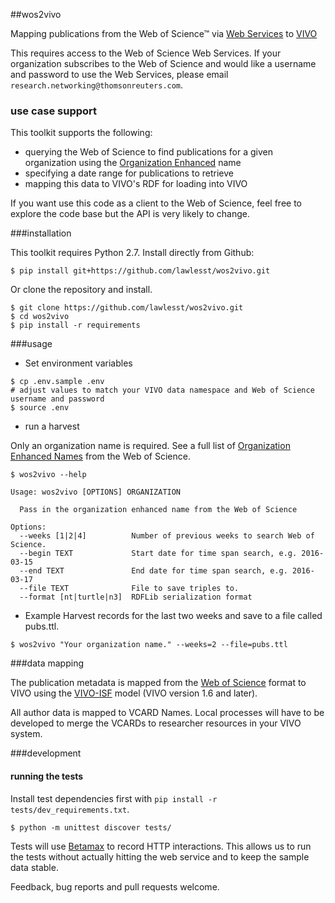 ##wos2vivo

Mapping publications from the Web of Science™ via [Web Services](http://ipscience-help.thomsonreuters.com/wosWebServicesLite/WebServicesLiteOverviewGroup/Introduction.html) to [VIVO](http://vivoweb.org)

This requires access to the Web of Science Web Services. If your organization subscribes to the Web of Science and would like a username and password to use the Web Services, please email `research.networking@thomsonreuters.com`.

### use case support
This toolkit supports the following:
- querying the Web of Science to find publications for a given organization using the [Organization Enhanced](https://images.webofknowledge.com/WOKRS511B5/help/WOS/hp_organizations_enhanced_index.html) name
- specifying a date range for publications to retrieve
- mapping this data to VIVO's RDF for loading into VIVO

If you want use this code as a client to the Web of Science, feel free to explore the code base but the API is very likely to change.

###installation

This toolkit requires Python 2.7. Install directly from Github:

```
$ pip install git+https://github.com/lawlesst/wos2vivo.git
```

Or clone the repository and install.

```
$ git clone https://github.com/lawlesst/wos2vivo.git
$ cd wos2vivo
$ pip install -r requirements
```

###usage

* Set environment variables
```
$ cp .env.sample .env
# adjust values to match your VIVO data namespace and Web of Science username and password
$ source .env
```

* run a harvest

Only an organization name is required. See a full list of [Organization Enhanced Names](https://images.webofknowledge.com/WOKRS57B4/help/WOS/hs_organizations_enhanced.html) from the Web of Science.

```
$ wos2vivo --help

Usage: wos2vivo [OPTIONS] ORGANIZATION

  Pass in the organization enhanced name from the Web of Science

Options:
  --weeks [1|2|4]          Number of previous weeks to search Web of Science.
  --begin TEXT             Start date for time span search, e.g. 2016-03-15
  --end TEXT               End date for time span search, e.g. 2016-03-17
  --file TEXT              File to save triples to.
  --format [nt|turtle|n3]  RDFLib serialization format
```

* Example
Harvest records for the last two weeks and save to a file called pubs.ttl.

```
$ wos2vivo "Your organization name." --weeks=2 --file=pubs.ttl
```

###data mapping

The publication metadata is mapped from the [Web of Science](http://ipscience-help.thomsonreuters.com/wosWebServicesLite/dataReturnedGroup/dataReturned.html) format to VIVO using the [VIVO-ISF](https://wiki.duraspace.org/display/VIVO/VIVO-ISF+1.6+relationship+diagrams%3A+Authorship) model (VIVO version 1.6 and later).

All author data is mapped to VCARD Names. Local processes will have to be developed to merge the VCARDs to researcher resources in your VIVO system.

###development

#### running the tests
Install test dependencies first with `pip install -r tests/dev_requirements.txt`.

```
$ python -m unittest discover tests/
```

Tests will use [Betamax](http://betamax.readthedocs.org/en/latest/configuring.html) to record
HTTP interactions. This allows us to run the tests without actually hitting the web service and
to keep the sample data stable.

Feedback, bug reports and pull requests welcome.